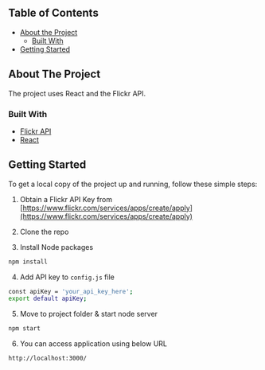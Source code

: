 <!-- TABLE OF CONTENTS -->
## Table of Contents

* [About the Project](#about-the-project)
  * [Built With](#built-with)
* [Getting Started](#getting-started)

<!-- ABOUT THE PROJECT -->
## About The Project

The project uses React and the Flickr API.

### Built With

* [Flickr API](https://www.flickr.com/services/api)
* [React](https://reactjs.org)



<!-- GETTING STARTED -->
## Getting Started

To get a local copy of the project up and running, follow these simple steps:

1. Obtain a Flickr API Key from [https://www.flickr.com/services/apps/create/apply](https://www.flickr.com/services/apps/create/apply)
2. Clone the repo

3. Install Node packages

```sh
npm install
```
4. Add API key to `config.js` file

```sh
const apiKey = 'your_api_key_here';
export default apiKey;
```
5. Move to project folder & start node server

```sh
npm start
```

6. You can access application using below URL

```sh
http://localhost:3000/
```
